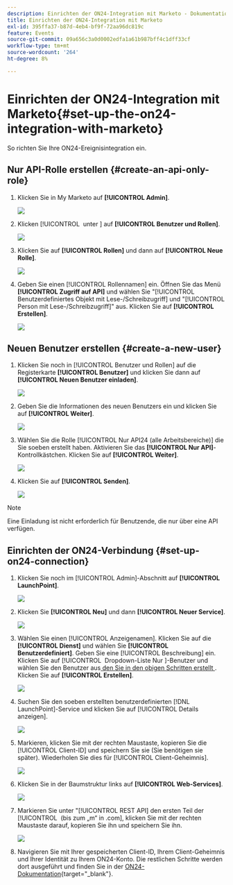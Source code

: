 ```yaml
---
description: Einrichten der ON24-Integration mit Marketo - Dokumentation zu Marketo
title: Einrichten der ON24-Integration mit Marketo
exl-id: 395ffa37-b87d-4eb4-bf9f-72aa96dc819c
feature: Events
source-git-commit: 09a656c3a0d0002edfa1a61b987bff4c1dff33cf
workflow-type: tm+mt
source-wordcount: '264'
ht-degree: 8%

---
```


# Einrichten der ON24-Integration mit Marketo{#set-up-the-on24-integration-with-marketo}

So richten Sie Ihre ON24-Ereignisintegration ein.

## Nur API-Rolle erstellen {#create-an-api-only-role}

1. Klicken Sie in My Marketo auf **[!UICONTROL Admin]**.

   ![](assets/set-up-the-on24-integration-with-marketo-1.png)

1. Klicken [!UICONTROL &#x200B; unter &#x200B;] auf **[!UICONTROL Benutzer und Rollen]**.

   ![](assets/set-up-the-on24-integration-with-marketo-2.png)

1. Klicken Sie auf **[!UICONTROL Rollen]** und dann auf **[!UICONTROL Neue Rolle]**.

   ![](assets/set-up-the-on24-integration-with-marketo-3.png)

1. Geben Sie einen [!UICONTROL Rollennamen] ein. Öffnen Sie das Menü **[!UICONTROL Zugriff auf API]** und wählen Sie &quot;[!UICONTROL Benutzerdefiniertes Objekt mit Lese-/Schreibzugriff] und &quot;[!UICONTROL Person mit Lese-/Schreibzugriff]&quot; aus. Klicken Sie auf **[!UICONTROL Erstellen]**.

   ![](assets/set-up-the-on24-integration-with-marketo-4.png)

## Neuen Benutzer erstellen {#create-a-new-user}

1. Klicken Sie noch in [!UICONTROL Benutzer und Rollen] auf die Registerkarte **[!UICONTROL Benutzer]** und klicken Sie dann auf **[!UICONTROL Neuen Benutzer einladen]**.

   ![](assets/set-up-the-on24-integration-with-marketo-5.png)

1. Geben Sie die Informationen des neuen Benutzers ein und klicken Sie auf **[!UICONTROL Weiter]**.

   ![](assets/set-up-the-on24-integration-with-marketo-6.png)

1. Wählen Sie die Rolle [!UICONTROL Nur API24 (alle Arbeitsbereiche)] die Sie soeben erstellt haben. Aktivieren Sie das **[!UICONTROL Nur API]**-Kontrollkästchen. Klicken Sie auf **[!UICONTROL Weiter]**.

   ![](assets/set-up-the-on24-integration-with-marketo-7.png)

1. Klicken Sie auf **[!UICONTROL Senden]**.

   ![](assets/set-up-the-on24-integration-with-marketo-8.png)

>[!NOTE]
>
>Eine Einladung ist nicht erforderlich für Benutzende, die nur über eine API verfügen.

## Einrichten der ON24-Verbindung {#set-up-on24-connection}

1. Klicken Sie noch im [!UICONTROL Admin]-Abschnitt auf **[!UICONTROL LaunchPoint]**.

   ![](assets/set-up-the-on24-integration-with-marketo-9.png)

1. Klicken Sie **[!UICONTROL Neu]** und dann **[!UICONTROL Neuer Service]**.

   ![](assets/set-up-the-on24-integration-with-marketo-10.png)

1. Wählen Sie einen [!UICONTROL Anzeigenamen]. Klicken Sie auf die **[!UICONTROL Dienst]** und wählen Sie **[!UICONTROL Benutzerdefiniert]**. Geben Sie eine [!UICONTROL Beschreibung] ein. Klicken Sie auf [!UICONTROL &#x200B; Dropdown-Liste Nur &#x200B;]-Benutzer und wählen Sie den Benutzer aus[&#x200B; den Sie in den obigen Schritten erstellt &#x200B;](#create-a-new-user). Klicken Sie auf **[!UICONTROL Erstellen]**.

   ![](assets/set-up-the-on24-integration-with-marketo-11.png)

1. Suchen Sie den soeben erstellten benutzerdefinierten [!DNL LaunchPoint]-Service und klicken Sie auf [!UICONTROL Details anzeigen].

   ![](assets/set-up-the-on24-integration-with-marketo-12.png)

1. Markieren, klicken Sie mit der rechten Maustaste, kopieren Sie die [!UICONTROL Client-ID] und speichern Sie sie (Sie benötigen sie später). Wiederholen Sie dies für [!UICONTROL Client-Geheimnis].

   ![](assets/set-up-the-on24-integration-with-marketo-13.png)

1. Klicken Sie in der Baumstruktur links auf **[!UICONTROL Web-Services]**.

   ![](assets/set-up-the-on24-integration-with-marketo-14.png)

1. Markieren Sie unter &quot;[!UICONTROL REST API] den ersten Teil der [!UICONTROL &#x200B; (bis zum „m“ in .com], klicken Sie mit der rechten Maustaste darauf, kopieren Sie ihn und speichern Sie ihn.

   ![](assets/set-up-the-on24-integration-with-marketo-15.png)

1. Navigieren Sie mit Ihrer gespeicherten Client-ID, Ihrem Client-Geheimnis und Ihrer Identität zu Ihrem ON24-Konto. Die restlichen Schritte werden dort ausgeführt und finden Sie in der [ON24-Dokumentation](https://support.on24.com/hc/en-us/articles/21420762650523-Data-Integration-Setup-Instructions-When-Using-Marketo-Registration-Option-1){target="_blank"}.

